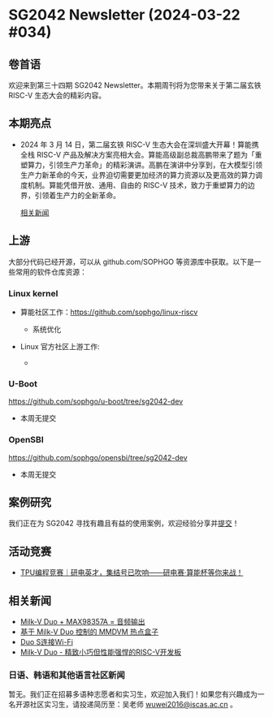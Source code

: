 # SG2042 Newsletter (2024-03-22 #034)

## 卷首语

欢迎来到第三十四期 SG2042 Newsletter。本期周刊将为您带来关于第二届玄铁 RISC-V 生态大会的精彩内容。

## 本期亮点

+ 2024 年 3 月 14 日，第二届玄铁 RISC-V 生态大会在深圳盛大开幕！算能携全栈 RISC-V 产品及解决方案亮相大会。算能高级副总裁高鹏带来了题为「重塑算力，引领生产力革命」的精彩演讲。高鹏在演讲中分享到，在大模型引领生产力新革命的今天，业界迫切需要更加经济的算力资源以及更高效的算力调度机制。算能凭借开放、通用、自由的 RISC-V 技术，致力于重塑算力的边界，引领着生产力的全新革命。

  [相关新闻](https://mp.weixin.qq.com/s/eZOR02cu6tAo_YBO_AdV6w)

## 上游


大部分代码已经开源，可以从 github.com/SOPHGO 等资源库中获取。以下是一些常用的软件仓库资源：

### Linux kernel

+ 算能社区工作：https://github.com/sophgo/linux-riscv

  +  系统优化

+ Linux 官方社区上游工作:

  + 

### U-Boot

https://github.com/sophgo/u-boot/tree/sg2042-dev

+ 本周无提交

### OpenSBI

https://github.com/sophgo/opensbi/tree/sg2042-dev 

+ 本周无提交

## 案例研究

我们正在为 SG2042 寻找有趣且有益的使用案例，欢迎经验分享并[提交](https://github.com/sophgocommunity/SG2042-Newsletter/pulls)！

## 活动竞赛

+ [TPU编程竞赛｜研电英才，集结号已吹响——研电赛·算能杯等你来战！][event-1]

[event-1]:https://mp.weixin.qq.com/s/gkNs5lia9oN7xNflkLv2Lg

## 相关新闻

+ [Milk-V Duo + MAX98357A = 音频输出][news-1]
+ [基于 Milk-V Duo 控制的 MMDVM 热点盒子][news-2]
+ [Duo S连接Wi-Fi][news-3]
+ [Milk-V Duo - 精致小巧但性能强悍的RISC-V开发板][news-4]
  
[news-1]:https://www.youtube.com/shorts/Ze7ocYdTn38
[news-2]:https://community.milkv.io/t/milkv-duo-mmdvm/1568
[news-3]:https://community.milkv.io/t/connect-to-wi-fi-on-duo-s/1540
[news-4]:https://www.youtube.com/watch?v=aZeQb3kLM0c

### 日语、韩语和其他语言社区新闻

暂无。我们正在招募多语种志愿者和实习生，欢迎加入我们！如果您有兴趣成为一名开源社区实习生，请投递简历至：吴老师 [wuwei2016@iscas.ac.cn](mailto:wuwei2016@iscas.ac.cn) 。
